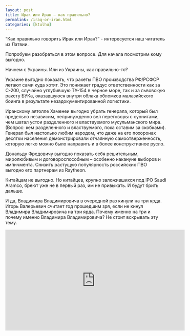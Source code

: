```yaml
---
layout: post
title: Ирак или Иран – как правильно?
permalink: /iraq-or-iran.html
categories: [ktulhu]
---
```


“Как правильно говорить Ирак или Иран?” - интересуется наш читатель из Латвии.

Попробуем разобраться в этом вопросе. Для начала посмотрим кому выгодно.

Начнем с Украины. Или из Украины, как правильно-то?

Украине выгодно показать, что ракеты ПВО производства РФ/РСФСР летают сами куда хотят. Это понижает градус ответственности как за С-200, случайно углубившую ТУ-154 в черное море, так и за львовскую ракету БУКа, оказавшуюся внутри облака обломков малазийского боинга в результате незадокументированной логистики.

Иранскому аятолле Хаменеи выгодно убрать генерала, который был предельно независим, непринужденно вел переговоры с суннитами, чем шатал устои разделенного и властвуемого мусульманского мира. (Вопрос: кем разделенного и властвуемого, пока оставим за скобками). Генерал был настолько любим народом, что даже на его похоронах десятки населения демонстрировали отчаянную самоотверженность, которую легко можно было направить и в более конструктивное русло.

Дональду Фредовичу выгодно показать себя решительным, миролюбивым и договороспособным – особенно накануне выборов и импичмента. Снизить растущую популярность российских ПВО выгодно его партнерам из Raytheon.

Китайцам не выгодно. Но китайцев, крупно заложившихся под IPO Saudi Aramco, бреют уже не в первый раз, им не привыкать. И будут брить дальше.

И да, Владимира Владимировича в очередной раз кинули на три ярда. Игорь Валерьевич считает год прошедшим зря, если не кинул Владимира Владимировича на три ярда. Почему именно на три и почему именно Владимира Владимировича? Не стоит вскрывать эту тему.

<iframe width="560" height="315" src="https://www.youtube.com/embed/MxCBuQhy-CM" frameborder="0" allow="accelerometer; autoplay; encrypted-media; gyroscope; picture-in-picture" allowfullscreen></iframe>
